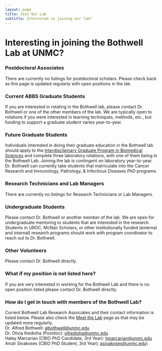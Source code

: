 ```yaml
---
layout: page
title: Join Our Lab
subtitle: Interested in joining our lab? 
---
```


# Interesting in joining the Bothwell Lab at UNMC?
### Postdoctoral Associates
There are currently no listings for postdoctoral scholars. Please check back as this page is updated regularly with open positions in the lab. 

### Current ABBS Graduate Students
If you are interested in rotating in the Bothwell lab, please contact Dr. Bothwell or one of the other members of the lab. We are typically open to rotations if you were interested in learning techniques, methods, etc., but funding to support a graduate student varies year-to-year.

### Future Graduate Students
Individuals interested in doing their graduate education in the Bothwell lab should apply to the [Interdisclipinary Graduate Program in Biomedical Sciences](https://www.unmc.edu/gradstudies/programs/igpbs/index.html) and complete three laboratory rotations, with one of them being in the Bothwell Lab. Joining the lab is contingent on laboratory year-to-year.\
Dr. Bothwell can currently take students that matriculate into the Cancer Research and Immunology, Pathology, & Infectious Diseases PhD programs.

### Research Technicians and Lab Managers
There are currently no listings for Research Technicians or Lab Managers. 

### Undergraduate Students
Please contact Dr. Bothwell or another member of the lab. We are open for undergraduate mentoring to students that are interested in the research.\
Students in UROC, McNair Scholars, or other institutionally funded (external and internal) research programs should work with program coordinator to reach out to Dr. Bothwell.

### Other Volunteers
Please contact Dr. Bothwell directly.

### What if my position is not listed here?
If you are very interested in working for the Bothwell Lab and there is no open position listed please contact Dr. Bothwell directly.

### How do I get in touch with members of the Bothwell Lab?
Current Bothwell Lab Research Associates and their contact information is listed below. Please also check the [Meet the Lab](https://bothwelllab.github.io/aboutthelab/) page as that may be updated more regularly.\
Dr. Alfred Bothwell: albothwell@unmc.edu\
Dr. Olivia Ihedioha (Postdoc): oihedioha@unmc.edu\
Haley Marcarian (CBIO PhD Candidate, 3rd Year): hmarcarian@unmc.edu\
Anutr Sivakoses (CBIO PhD Student, 3rd Year): asivakoses@unmc.edu\
